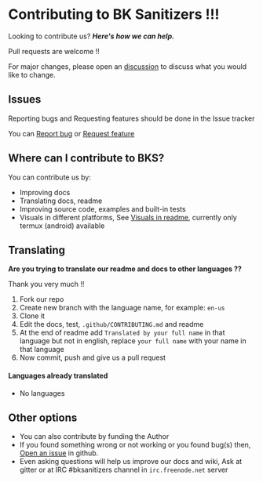 # Contributing to BK Sanitizers !!!

Looking to contribute us?
_**Here's how we can help.**_

Pull requests are welcome !!

For major changes, please open an [discussion](https://github.com/PuneetGopinath/Sanitizers/discussions/new) to discuss what you would like to change.

## Issues

Reporting bugs and Requesting features should be done in the Issue tracker

You can <a href="https://github.com/PuneetGopinath/Sanitizers/issues/new?template=bug_report.md">Report bug</a> or <a href="https://github.com/PuneetGopinath/Sanitizers/issues/new?template=feature_request.md">Request feature</a><br>

## Where can I contribute to BKS?

You can contribute us by:

 * Improving docs
 * Translating docs, readme
 * Improving source code, examples and built-in tests
 * Visuals in different platforms, See [Visuals in readme](https://github.com/PuneetGopinath/Sanitizers#visuals), currently only termux (android) available

## Translating

**Are you trying to translate our readme and docs to other languages ??**

Thank you very much !!

1. Fork our repo
2. Create new branch with the language name, for example: `en-us`
3. Clone it
4. Edit the docs, test, `.github/CONTRIBUTING.md` and readme
5. At the end of readme add `Translated by your full name` in that language but not in english, replace `your full name` with your name in that language
6. Now commit, push and give us a pull request

#### Languages already translated

 * No languages

## Other options

 * You can also contribute by funding the Author
 * If you found something wrong or not working or you found bug(s) then, [Open an issue](https://github.com/PuneetGopinath/Sanitizers/issues/new?template=bug_report.md) in github.
 * Even asking questions will help us improve our docs and wiki, Ask at gitter or at IRC #bksanitizers channel in `irc.freenode.net` server

